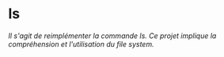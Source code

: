 # ls

*Il s'agit de reimplémenter la commande ls.
Ce projet implique la compréhension et l'utilisation du file system.*
